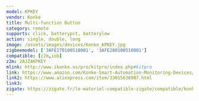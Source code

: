 ```yaml
---
model: KPKEY
vendor: Konke
title: Multi-function Button
category: remote
supports: click, batterypct, batterylow
action: single, double, long 
image: /assets/images/devices/Konke_KPKEY.jpg
zigbeemodel: ['3AFE170100510001', '3AFE280100510001']
compatible: [z2m,iob]
z2m: 2AJZ4KPKEY
mlink: http://www.ikonke.us/pro/kitpro/index.php#kitpro
link: https://www.amazon.com/Konke-Smart-Automation-Monitoring-Devices/dp/B07QSDK31S
link2: https://www.aliexpress.com/item/33015636907.html
link3: 
zigate: https://zigate.fr/le-materiel-compatible-zigate/compatible/konkepushswitch
---
```

